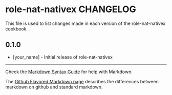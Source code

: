 role-nat-nativex CHANGELOG
==========================

This file is used to list changes made in each version of the role-nat-nativex cookbook.

0.1.0
-----
- [your_name] - Initial release of role-nat-nativex

- - -
Check the [Markdown Syntax Guide](http://daringfireball.net/projects/markdown/syntax) for help with Markdown.

The [Github Flavored Markdown page](http://github.github.com/github-flavored-markdown/) describes the differences between markdown on github and standard markdown.
